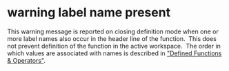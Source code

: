 




<h1 class="heading"><span class="name">warning label name present</span></h1>



This warning message is reported on closing definition mode when one or more label names also occur in the header line of the function.  This does not prevent definition of the function in the active workspace.  The order in which values are associated with names is described in ["Defined Functions & Operators"](../defined-functions-and-operators/introduction.md).



